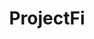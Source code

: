 ---
title: ProjectFi
crosslinks:
- Nexus6P
- nexus5x
- Android
- GooglePixel
- NoContract
- churning
- autotldr
- AndroidWear
- verizon
- mintsim
- nexus6p
- xkcd
- Nexus
- nocontract
- minimalism
- videos
- carriers
- mead
- AndroidQuestions
- cris9696
---